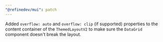 ```yaml
---
"@refinedev/mui": patch
---
```


Added `overflow: auto` and `overflow: clip` (if supported) properties to the content container of the `ThemedLayoutV2` to make sure the `DataGrid` component doesn't break the layout.
